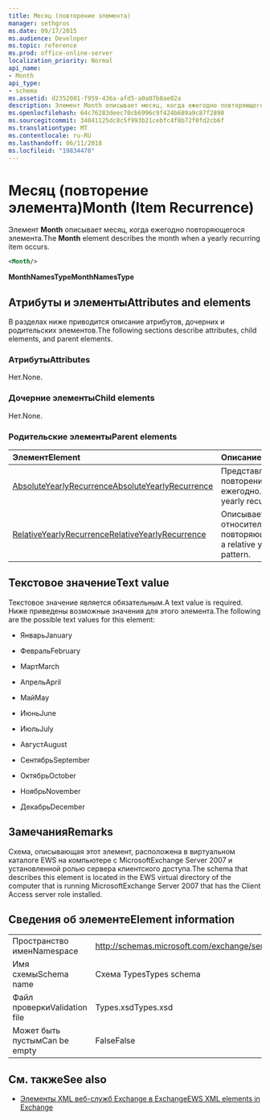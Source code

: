 ```yaml
---
title: Месяц (повторение элемента)
manager: sethgros
ms.date: 09/17/2015
ms.audience: Developer
ms.topic: reference
ms.prod: office-online-server
localization_priority: Normal
api_name:
- Month
api_type:
- schema
ms.assetid: d2352001-f959-436a-afd5-a0a07b8ae02a
description: Элемент Month описывает месяц, когда ежегодно повторяющегося элемента.
ms.openlocfilehash: 64c76283deec70cb6996c9f424b689a9c87f2890
ms.sourcegitcommit: 34041125dc8c5f993b21cebfc4f8b72f0fd2cb6f
ms.translationtype: MT
ms.contentlocale: ru-RU
ms.lasthandoff: 06/11/2018
ms.locfileid: "19834478"
---
```

# <a name="month-item-recurrence"></a><span data-ttu-id="5e86f-103">Месяц (повторение элемента)</span><span class="sxs-lookup"><span data-stu-id="5e86f-103">Month (Item Recurrence)</span></span>

<span data-ttu-id="5e86f-104">Элемент **Month** описывает месяц, когда ежегодно повторяющегося элемента.</span><span class="sxs-lookup"><span data-stu-id="5e86f-104">The **Month** element describes the month when a yearly recurring item occurs.</span></span> 
  
```xml
<Month/>
```

 <span data-ttu-id="5e86f-105">**MonthNamesType**</span><span class="sxs-lookup"><span data-stu-id="5e86f-105">**MonthNamesType**</span></span>
## <a name="attributes-and-elements"></a><span data-ttu-id="5e86f-106">Атрибуты и элементы</span><span class="sxs-lookup"><span data-stu-id="5e86f-106">Attributes and elements</span></span>

<span data-ttu-id="5e86f-107">В разделах ниже приводится описание атрибутов, дочерних и родительских элементов.</span><span class="sxs-lookup"><span data-stu-id="5e86f-107">The following sections describe attributes, child elements, and parent elements.</span></span>
  
### <a name="attributes"></a><span data-ttu-id="5e86f-108">Атрибуты</span><span class="sxs-lookup"><span data-stu-id="5e86f-108">Attributes</span></span>

<span data-ttu-id="5e86f-109">Нет.</span><span class="sxs-lookup"><span data-stu-id="5e86f-109">None.</span></span>
  
### <a name="child-elements"></a><span data-ttu-id="5e86f-110">Дочерние элементы</span><span class="sxs-lookup"><span data-stu-id="5e86f-110">Child elements</span></span>

<span data-ttu-id="5e86f-111">Нет.</span><span class="sxs-lookup"><span data-stu-id="5e86f-111">None.</span></span>
  
### <a name="parent-elements"></a><span data-ttu-id="5e86f-112">Родительские элементы</span><span class="sxs-lookup"><span data-stu-id="5e86f-112">Parent elements</span></span>

|<span data-ttu-id="5e86f-113">**Элемент**</span><span class="sxs-lookup"><span data-stu-id="5e86f-113">**Element**</span></span>|<span data-ttu-id="5e86f-114">**Описание**</span><span class="sxs-lookup"><span data-stu-id="5e86f-114">**Description**</span></span>|
|:-----|:-----|
|[<span data-ttu-id="5e86f-115">AbsoluteYearlyRecurrence</span><span class="sxs-lookup"><span data-stu-id="5e86f-115">AbsoluteYearlyRecurrence</span></span>](absoluteyearlyrecurrence.md) <br/> |<span data-ttu-id="5e86f-116">Представляет шаблон повторения ежегодно.</span><span class="sxs-lookup"><span data-stu-id="5e86f-116">Represents a yearly recurrence pattern.</span></span>  <br/> |
|[<span data-ttu-id="5e86f-117">RelativeYearlyRecurrence</span><span class="sxs-lookup"><span data-stu-id="5e86f-117">RelativeYearlyRecurrence</span></span>](relativeyearlyrecurrence.md) <br/> |<span data-ttu-id="5e86f-118">Описывает относительное ежегодно повторяющейся.</span><span class="sxs-lookup"><span data-stu-id="5e86f-118">Describes a relative yearly recurrence pattern.</span></span>  <br/> |
   
## <a name="text-value"></a><span data-ttu-id="5e86f-119">Текстовое значение</span><span class="sxs-lookup"><span data-stu-id="5e86f-119">Text value</span></span>

<span data-ttu-id="5e86f-120">Текстовое значение является обязательным.</span><span class="sxs-lookup"><span data-stu-id="5e86f-120">A text value is required.</span></span> <span data-ttu-id="5e86f-121">Ниже приведены возможные значения для этого элемента.</span><span class="sxs-lookup"><span data-stu-id="5e86f-121">The following are the possible text values for this element:</span></span>
  
- <span data-ttu-id="5e86f-122">Январь</span><span class="sxs-lookup"><span data-stu-id="5e86f-122">January</span></span>
    
- <span data-ttu-id="5e86f-123">Февраль</span><span class="sxs-lookup"><span data-stu-id="5e86f-123">February</span></span>
    
- <span data-ttu-id="5e86f-124">Март</span><span class="sxs-lookup"><span data-stu-id="5e86f-124">March</span></span>
    
- <span data-ttu-id="5e86f-125">Апрель</span><span class="sxs-lookup"><span data-stu-id="5e86f-125">April</span></span>
    
- <span data-ttu-id="5e86f-126">Май</span><span class="sxs-lookup"><span data-stu-id="5e86f-126">May</span></span>
    
- <span data-ttu-id="5e86f-127">Июнь</span><span class="sxs-lookup"><span data-stu-id="5e86f-127">June</span></span>
    
- <span data-ttu-id="5e86f-128">Июль</span><span class="sxs-lookup"><span data-stu-id="5e86f-128">July</span></span>
    
- <span data-ttu-id="5e86f-129">Август</span><span class="sxs-lookup"><span data-stu-id="5e86f-129">August</span></span>
    
- <span data-ttu-id="5e86f-130">Сентябрь</span><span class="sxs-lookup"><span data-stu-id="5e86f-130">September</span></span>
    
- <span data-ttu-id="5e86f-131">Октябрь</span><span class="sxs-lookup"><span data-stu-id="5e86f-131">October</span></span>
    
- <span data-ttu-id="5e86f-132">Ноябрь</span><span class="sxs-lookup"><span data-stu-id="5e86f-132">November</span></span>
    
- <span data-ttu-id="5e86f-133">Декабрь</span><span class="sxs-lookup"><span data-stu-id="5e86f-133">December</span></span>
    
## <a name="remarks"></a><span data-ttu-id="5e86f-134">Замечания</span><span class="sxs-lookup"><span data-stu-id="5e86f-134">Remarks</span></span>

<span data-ttu-id="5e86f-135">Схема, описывающая этот элемент, расположена в виртуальном каталоге EWS на компьютере с MicrosoftExchange Server 2007 и установленной ролью сервера клиентского доступа.</span><span class="sxs-lookup"><span data-stu-id="5e86f-135">The schema that describes this element is located in the EWS virtual directory of the computer that is running MicrosoftExchange Server 2007 that has the Client Access server role installed.</span></span>
  
## <a name="element-information"></a><span data-ttu-id="5e86f-136">Сведения об элементе</span><span class="sxs-lookup"><span data-stu-id="5e86f-136">Element information</span></span>

|||
|:-----|:-----|
|<span data-ttu-id="5e86f-137">Пространство имен</span><span class="sxs-lookup"><span data-stu-id="5e86f-137">Namespace</span></span>  <br/> |http://schemas.microsoft.com/exchange/services/2006/types  <br/> |
|<span data-ttu-id="5e86f-138">Имя схемы</span><span class="sxs-lookup"><span data-stu-id="5e86f-138">Schema name</span></span>  <br/> |<span data-ttu-id="5e86f-139">Схема Types</span><span class="sxs-lookup"><span data-stu-id="5e86f-139">Types schema</span></span>  <br/> |
|<span data-ttu-id="5e86f-140">Файл проверки</span><span class="sxs-lookup"><span data-stu-id="5e86f-140">Validation file</span></span>  <br/> |<span data-ttu-id="5e86f-141">Types.xsd</span><span class="sxs-lookup"><span data-stu-id="5e86f-141">Types.xsd</span></span>  <br/> |
|<span data-ttu-id="5e86f-142">Может быть пустым</span><span class="sxs-lookup"><span data-stu-id="5e86f-142">Can be empty</span></span>  <br/> |<span data-ttu-id="5e86f-143">False</span><span class="sxs-lookup"><span data-stu-id="5e86f-143">False</span></span>  <br/> |
   
## <a name="see-also"></a><span data-ttu-id="5e86f-144">См. также</span><span class="sxs-lookup"><span data-stu-id="5e86f-144">See also</span></span>



- [<span data-ttu-id="5e86f-145">Элементы XML веб-служб Exchange в Exchange</span><span class="sxs-lookup"><span data-stu-id="5e86f-145">EWS XML elements in Exchange</span></span>](ews-xml-elements-in-exchange.md)

